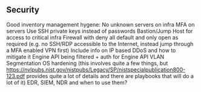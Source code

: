 Security
---

Good inventory management hygene: No unknown servers on infra
MFA on servers
Use SSH private keys instead of passwords
Bastion/Jump Host for access to critical infra
Firewall with deny all default and only open as required (e.g. no SSH/RDP accessible to the Internet, instead jump through a MFA enabled VPN first)
Include info on IP based DDoS and how to mitigate it
Engine API being filtered + auth for Engine API
VLAN Segmentation
OS hardening (this involves quite a few things, but https://nvlpubs.nist.gov/nistpubs/Legacy/SP/nistspecialpublication800-123.pdf provides quite a lot of details and there are playbooks that will do a lot of it)
EDR, SIEM, NDR and when to use them?
